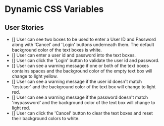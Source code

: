 # Dynamic CSS Variables

## User Stories

- [] User can see two boxes to be used to enter a User ID and Password along with 'Cancel' and 'Login' buttons underneath them. The default background color of the text boxes is white.
- [] User can enter a user id and password into the text boxes.
- [] User can click the 'Login' button to validate the user id and password.
- [] User can see a warning message if one or both of the text boxes contains spaces and the background color of the empty text box will change to light yellow.
- [] User can see a warning message if the user id doesn't match 'testuser' and the background color of the text box will change to light red.
- [] User can see a warning message if the password doesn't match 'mypassword' and the background color of the text box will change to light red.
- [] User can click the 'Cancel' button to clear the text boxes and reset their background colors to white.
